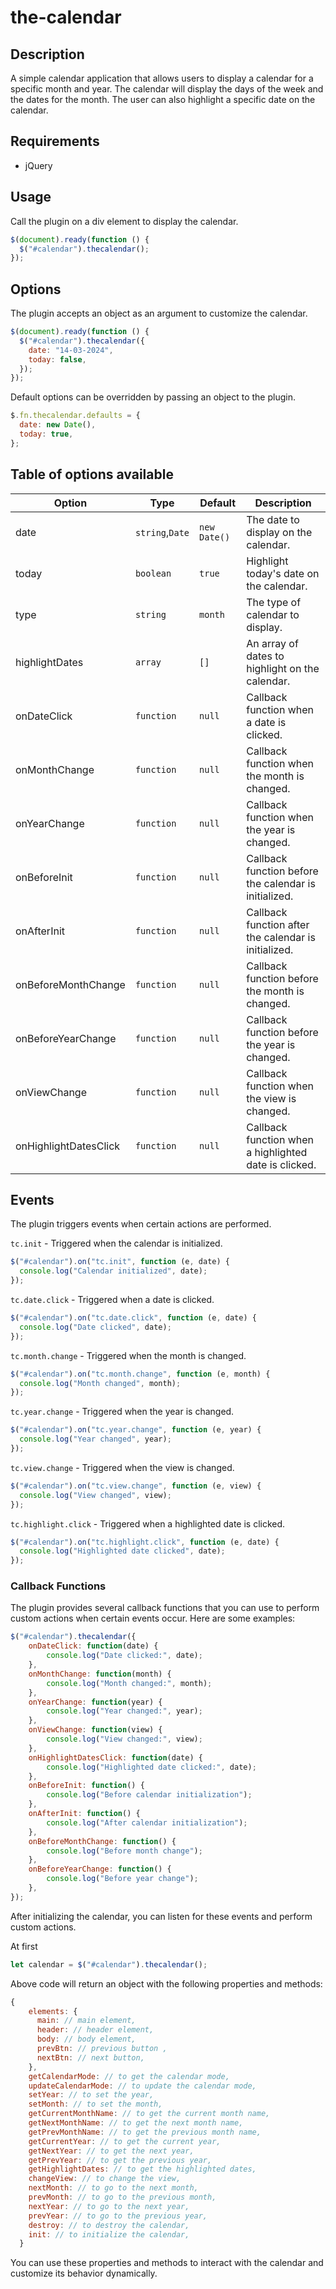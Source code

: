 # the-calendar

## Description

A simple calendar application that allows users to display a calendar for a specific month and year. The calendar will display the days of the week and the dates for the month. The user can also highlight a specific date on the calendar.

## Requirements

- jQuery

## Usage

Call the plugin on a div element to display the calendar.

```javascript
$(document).ready(function () {
  $("#calendar").thecalendar();
});
```

## Options

The plugin accepts an object as an argument to customize the calendar.

```javascript
$(document).ready(function () {
  $("#calendar").thecalendar({
    date: "14-03-2024",
    today: false,
  });
});
```

Default options can be overridden by passing an object to the plugin.

```javascript
$.fn.thecalendar.defaults = {
  date: new Date(),
  today: true,
};
```



## Table of options available

| Option                | Type                     | Default      | Description                                           |
| --------------------- | ------------------------ | ------------ | ----------------------------------------------------- |
| date                  | `string`,`Date` | `new Date()` | The date to display on the calendar.                  |
| today                 | `boolean`                | `true`       | Highlight today's date on the calendar.               |
| type                  | `string`                 | `month`      | The type of calendar to display.                      |
| highlightDates        | `array`                  | `[]`         | An array of dates to highlight on the calendar.       |
| onDateClick           | `function`               | `null`       | Callback function when a date is clicked.             |
| onMonthChange         | `function`               | `null`       | Callback function when the month is changed.          |
| onYearChange          | `function`               | `null`       | Callback function when the year is changed.           |
| onBeforeInit          | `function`               | `null`       | Callback function before the calendar is initialized. |
| onAfterInit           | `function`               | `null`       | Callback function after the calendar is initialized.  |
| onBeforeMonthChange   | `function`               | `null`       | Callback function before the month is changed.        |
| onBeforeYearChange    | `function`               | `null`       | Callback function before the year is changed.         |
| onViewChange          | `function`               | `null`       | Callback function when the view is changed.           |
| onHighlightDatesClick | `function`               | `null`       | Callback function when a highlighted date is clicked. |

## Events

The plugin triggers events when certain actions are performed.

`tc.init` - Triggered when the calendar is initialized.

```javascript
$("#calendar").on("tc.init", function (e, date) {
  console.log("Calendar initialized", date);
});
```


`tc.date.click` - Triggered when a date is clicked.

```javascript
$("#calendar").on("tc.date.click", function (e, date) {
  console.log("Date clicked", date);
});
```

`tc.month.change` - Triggered when the month is changed.

```javascript
$("#calendar").on("tc.month.change", function (e, month) {
  console.log("Month changed", month);
});
```

`tc.year.change` - Triggered when the year is changed.

```javascript
$("#calendar").on("tc.year.change", function (e, year) {
  console.log("Year changed", year);
});
```

`tc.view.change` - Triggered when the view is changed.

```javascript
$("#calendar").on("tc.view.change", function (e, view) {
  console.log("View changed", view);
});
```

`tc.highlight.click` - Triggered when a highlighted date is clicked.

```javascript
$("#calendar").on("tc.highlight.click", function (e, date) {
  console.log("Highlighted date clicked", date);
});
```

### Callback Functions
The plugin provides several callback functions that you can use to perform custom actions when certain events occur. Here are some examples:

```javascript
$("#calendar").thecalendar({
    onDateClick: function(date) {
        console.log("Date clicked:", date);
    },
    onMonthChange: function(month) {
        console.log("Month changed:", month);
    },
    onYearChange: function(year) {
        console.log("Year changed:", year);
    },
    onViewChange: function(view) {
        console.log("View changed:", view);
    },
    onHighlightDatesClick: function(date) {
        console.log("Highlighted date clicked:", date);
    },
    onBeforeInit: function() {
        console.log("Before calendar initialization");
    },
    onAfterInit: function() {
        console.log("After calendar initialization");
    },
    onBeforeMonthChange: function() {
        console.log("Before month change");
    },
    onBeforeYearChange: function() {
        console.log("Before year change");
    },
});
```

After initializing the calendar, you can listen for these events and perform custom actions.


At first
```javascript
let calendar = $("#calendar").thecalendar();
```

Above code will return an object with the following properties and methods:
```javascript
{
    elements: {
      main: // main element,
      header: // header element,
      body: // body element,
      prevBtn: // previous button ,
      nextBtn: // next button,
    },
    getCalendarMode: // to get the calendar mode,
    updateCalendarMode: // to update the calendar mode,
    setYear: // to set the year,
    setMonth: // to set the month,
    getCurrentMonthName: // to get the current month name,
    getNextMonthName: // to get the next month name,
    getPrevMonthName: // to get the previous month name,
    getCurrentYear: // to get the current year,
    getNextYear: // to get the next year,
    getPrevYear: // to get the previous year,
    getHighlightDates: // to get the highlighted dates,
    changeView: // to change the view,
    nextMonth: // to go to the next month,
    prevMonth: // to go to the previous month,
    nextYear: // to go to the next year,
    prevYear: // to go to the previous year,
    destroy: // to destroy the calendar,
    init: // to initialize the calendar,
  }
```
You can use these properties and methods to interact with the calendar and customize its behavior dynamically.